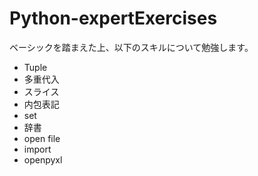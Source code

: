 # Python-expertExercises
ベーシックを踏まえた上、以下のスキルについて勉強します。
* Tuple
* 多重代入
* スライス
* 内包表記
* set
* 辞書
* open file
* import
* openpyxl
